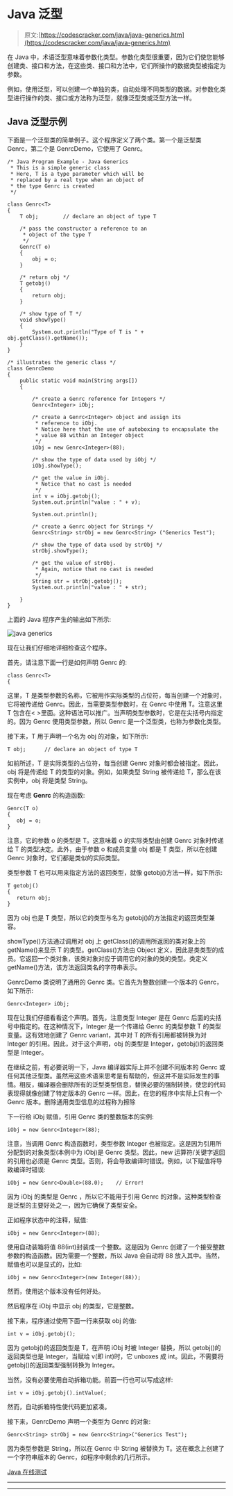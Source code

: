 # Java 泛型

> 原文:[https://codescracker.com/java/java-generics.htm](https://codescracker.com/java/java-generics.htm)

在 Java 中，术语泛型意味着参数化类型。参数化类型很重要，因为它们使您能够创建类、接口和方法，在这些类、接口和方法中，它们所操作的数据类型被指定为参数。

例如，使用泛型，可以创建一个单独的类，自动处理不同类型的数据。对参数化类型进行操作的类、接口或方法称为泛型，就像泛型类或泛型方法一样。

## Java 泛型示例

下面是一个泛型类的简单例子。这个程序定义了两个类。第一个是泛型类 Genrc，第二个是 GenrcDemo，它使用了 Genrc。

```
/* Java Program Example - Java Generics
 * This is a simple generic class
 * Here, T is a type parameter which will be
 * replaced by a real type when an object of
 * the type Genrc is created
 */

class Genrc<T>
{
    T obj;        // declare an object of type T

    /* pass the constructor a reference to an 
     * object of the type T     
     */
    Genrc(T o)
    {
        obj = o;
    }

    /* return obj */
    T getobj()
    {
        return obj;
    }

    /* show type of T */
    void showType()
    {
        System.out.println("Type of T is " + obj.getClass().getName());
    }
}

/* illustrates the generic class */
class GenrcDemo
{
    public static void main(String args[])
    {

        /* create a Genrc reference for Integers */
        Genrc<Integer> iObj;

        /* create a Genrc<Integer> object and assign its 
         * reference to iObj.
         * Notice here that the use of autoboxing to encapsulate the
         * value 88 within an Integer object  
         */
        iObj = new Genrc<Integer>(88);

        /* show the type of data used by iObj */
        iObj.showType();

        /* get the value in iObj.
         * Notice that no cast is needed 
         */
        int v = iObj.getobj();
        System.out.println("value : " + v);

        System.out.println();

        /* create a Genrc object for Strings */
        Genrc<String> strObj = new Genrc<String> ("Generics Test");

        /* show the type of data used by strObj */
        strObj.showType();

        /* get the value of strObj.
         * Again, notice that no cast is needed
         */
        String str = strObj.getobj();
        System.out.println("value : " + str);

    }
}
```

上面的 Java 程序产生的输出如下所示:

![java generics](../Images/638125c8de6255b97f01350f60fa4529.png)

现在让我们仔细地详细检查这个程序。

首先，请注意下面一行是如何声明 Genrc 的:

```
class Genrc<T>
{
```

这里，T 是类型参数的名称，它被用作实际类型的占位符，每当创建一个对象时，它将被传递给 Genrc。因此，当需要类型参数时，在 Genrc 中使用 T。注意这里 T 包含在< >里面。这种语法可以推广。当声明类型参数时，它是在尖括号内指定的。因为 Genrc 使用类型参数，所以 Genrc 是一个泛型类，也称为参数化类型。

接下来，T 用于声明一个名为 obj 的对象，如下所示:

```
T obj;      // declare an object of type T
```

如前所述，T 是实际类型的占位符，每当创建 Genrc 对象时都会被指定。因此，obj 将是传递给 T 的类型的对象。例如，如果类型 String 被传递给 T，那么在该实例中，obj 将是类型 String。

现在考虑 **Genrc** 的构造函数:

```
Genrc(T o)
{
   obj = o;
}
```

注意，它的参数 o 的类型是 T。这意味着 o 的实际类型由创建 Genrc 对象时传递给 T 的类型决定。此外，由于参数 o 和成员变量 obj 都是 T 类型，所以在创建 Genrc 对象时，它们都是类似的实际类型。

类型参数 T 也可以用来指定方法的返回类型，就像 getobj()方法一样，如下所示:

```
T getobj()
{
   return obj;
}
```

因为 obj 也是 T 类型，所以它的类型与名为 getobj()的方法指定的返回类型兼容。

showType()方法通过调用对 obj 上 getClass()的调用所返回的类对象上的 getName()来显示 T 的类型。getClass()方法由 Object 定义，因此是类类型的成员。它返回一个类对象，该类对象对应于调用它的对象的类的类型。类定义 getName()方法，该方法返回类名的字符串表示。

GenrcDemo 类说明了通用的 Genrc 类。它首先为整数创建一个版本的 Genrc，如下所示:

```
Genrc<Integer> iObj;
```

现在让我们仔细看看这个声明。首先，注意类型 Integer 是在 Genrc 后面的尖括号中指定的。在这种情况下，Integer 是一个传递给 Genrc 的类型参数 T 的类型变量。这有效地创建了 Genrc variant，其中对 T 的所有引用都被转换为对 Integer 的引用。因此，对于这个声明，obj 的类型是 Integer，getobj()的返回类型是 Integer。

在继续之前，有必要说明一下，Java 编译器实际上并不创建不同版本的 Genrc 或任何其他泛型类。虽然用这些术语来思考是有帮助的，但这并不是实际发生的事情。相反，编译器会删除所有的泛型类型信息，替换必要的强制转换，使您的代码表现得就像创建了特定版本的 Genrc 一样。因此，在您的程序中实际上只有一个 Genrc 版本。删除通用类型信息的过程称为擦除

下一行给 iObj 赋值，引用 Genrc 类的整数版本的实例:

```
iObj = new Genrc<Integer>(88);
```

注意，当调用 Genrc 构造函数时，类型参数 Integer 也被指定。这是因为引用所分配到的对象类型(本例中为 iObj)是 Genrc <integer>类型。因此，new 运算符/关键字返回的引用也必须是 Genrc <integer>类型。否则，将会导致编译时错误。例如，以下赋值将导致编译时错误:</integer></integer>

```
iObj = new Genrc<Double>(88.0);    // Error!
```

因为 iObj 的类型是 Genrc <integer>，所以它不能用于引用 Genrc <double>的对象。这种类型检查是泛型的主要好处之一，因为它确保了类型安全。</double></integer>

正如程序状态中的注释，赋值:

```
iObj = new Genrc<Integer>(88);
```

使用自动装箱将值 88(int)封装成一个整数。这是因为 Genrc <integer>创建了一个接受整数参数的构造函数。因为需要一个整数，所以 Java 会自动将 88 放入其中。当然，赋值也可以是显式的，比如:</integer>

```
iObj = new Genrc<Integer>(new Integer(88));
```

然而，使用这个版本没有任何好处。

然后程序在 iObj 中显示 obj 的类型，它是整数。

接下来，程序通过使用下面一行来获取 obj 的值:

```
int v = iObj.getobj();
```

因为 getobj()的返回类型是 T，在声明 iObj 时被 Integer 替换，所以 getobj()的返回类型也是 Integer，当赋给 v(即 int)时，它 unboxes 成 int。因此，不需要将 getobj()的返回类型强制转换为 Integer。

当然，没有必要使用自动拆箱功能。前面一行也可以写成这样:

```
int v = iObj.getobj().intValue(;
```

然而，自动拆箱特性使代码更加紧凑。

接下来，GenrcDemo 声明一个类型为 Genrc <string>的对象:</string>

```
Genrc<String> strObj = new Genrc<String>("Generics Test");
```

因为类型参数是 String，所以在 Genrc 中 String 被替换为 T。这在概念上创建了一个字符串版本的 Genrc，如程序中剩余的几行所示。

[Java 在线测试](/exam/showtest.php?subid=1)

* * *

* * *